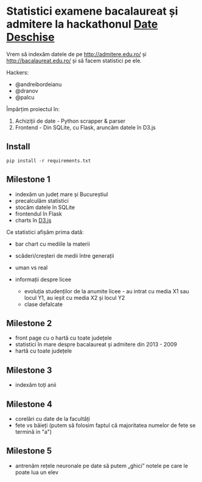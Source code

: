 # Statistici examene bacalaureat și admitere la hackathonul [Date Deschise](datedeschise.ro)

Vrem să indexăm datele de pe http://admitere.edu.ro/ și http://bacalaureat.edu.ro/ și să facem statistici pe ele.

Hackers:

- @andreibordeianu
- @dranov
- @palcu

Împărțim proiectul în:

1. Achiziții de date - Python scrapper & parser
2. Frontend - Din SQLite, cu Flask, aruncăm datele în D3.js

## Install

```
pip install -r requirements.txt
```

## Milestone 1

- indexăm un județ mare și Bucureștiul
- precalculăm statistici
- stocăm datele în SQLite
- frontendul în Flask
- charts în [D3.js](http://d3js.org/)

Ce statistici afișăm prima dată:

- bar chart cu mediile la materii
- scăderi/creșteri de medii între generații
- uman vs real
- informații despre licee

    - evoluția studenților de la anumite licee - au intrat cu media X1 sau locul Y1, au ieșit cu media X2 și locul Y2
    - clase defalcate

## Milestone 2

- front page cu o hartă cu toate județele
- statistici în mare despre bacalaureat și admitere din 2013 - 2009
- hartă cu toate județele

## Milestone 3

- indexăm toți anii

## Milestone 4

- corelări cu date de la facultăți
- fete vs băieți (putem să folosim faptul că majoritatea numelor de fete se termină in "a")

## Milestone 5

- antrenăm rețele neuronale pe date să putem „ghici” notele pe care le poate lua un elev
